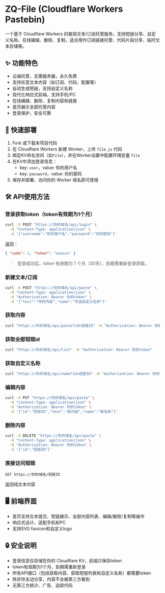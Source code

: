 # ZQ-File (Cloudflare Workers Pastebin)

一个基于 Cloudflare Workers 的极简文本/订阅托管服务，支持短链分享、自定义名称、在线编辑、删除、复制，适合用作订阅链接托管、代码片段分享、临时文本存储等。

## ✨ 功能特色
- 云端托管，无需服务器，永久免费
- 支持任意文本内容（如订阅、代码、配置等）
- 自动生成短链，支持自定义名称
- 现代化响应式前端，支持手机/PC
- 在线编辑、删除、复制内容和链接
- 首页展示全部托管内容
- 登录保护，安全可靠

## 🚀 快速部署
1. Fork 或下载本项目代码
2. 在 Cloudflare Workers 新建 Worker，上传 `file.js` 代码
3. 绑定KV命名空间（如`file`），并在Worker设置中配置环境变量 `file`
4. 在KV中添加登录信息：
   - key: `user`，value: 你的用户名
   - key: `password`，value: 你的密码
5. 保存并部署，访问你的 Worker 域名即可使用

## 🛠️ API使用方法

### 登录获取token（token有效期为1个月）
```bash
curl -X POST "https://你的域名/api/login" \
  -H "Content-Type: application/json" \
  -d '{"username":"你的用户名","password":"你的密码"}'
```
返回：
```json
{ "code": 1, "token": "xxxxxx" }
```
> 登录成功后，token 有效期为 1 个月（30天），到期需重新登录获取。

### 新建文本/订阅
```bash
curl -X POST "https://你的域名/api/paste" \
  -H "Content-Type: application/json" \
  -H "Authorization: Bearer 你的token" \
  -d '{"text":"你的内容","name":"可选自定义名称"}'
```

### 获取内容
```bash
curl "https://你的域名/api/paste?id=短链ID" -H "Authorization: Bearer 你的token"
```

### 获取全部短链id
```bash
curl "https://你的域名/api/list" -H "Authorization: Bearer 你的token"
```

### 获取自定义名称
```bash
curl "https://你的域名/api/name?id=短链ID" -H "Authorization: Bearer 你的token"
```

### 编辑内容
```bash
curl -X PUT "https://你的域名/api/paste" \
  -H "Content-Type: application/json" \
  -H "Authorization: Bearer 你的token" \
  -d '{"id":"短链ID","text":"新内容","name":"新名称"}'
```

### 删除内容
```bash
curl -X DELETE "https://你的域名/api/paste" \
  -H "Content-Type: application/json" \
  -H "Authorization: Bearer 你的token" \
  -d '{"id":"短链ID"}'
```

### 直接访问短链
```
GET https://你的域名/短链ID
```
返回纯文本内容

## 🖥️ 前端界面
- 首页支持文本提交、短链展示、全部内容列表、编辑/删除/复制等操作
- 响应式设计，适配手机和PC
- 支持SVG favicon和自定义logo

## 🔒 安全说明
- 登录信息仅存储在你的 Cloudflare KV，前端只保存token
- token有效期为1个月，到期需重新登录
- 所有API接口（包括获取内容、获取短链列表和自定义名称）都需要token
- 除非你主动分享，内容不会被第三方看到
- 无第三方统计、广告、追踪代码



